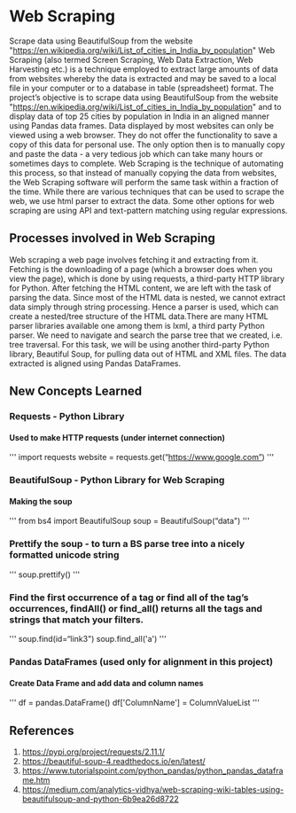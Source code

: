 # Web Scraping
Scrape data using BeautifulSoup from the website "https://en.wikipedia.org/wiki/List_of_cities_in_India_by_population"
Web Scraping (also termed Screen Scraping, Web Data Extraction, Web Harvesting etc.) is a technique employed to extract large amounts of data from websites whereby the data is extracted and may be saved to a local file in your computer or to a database in table (spreadsheet) format.
The project’s objective is to scrape data using BeautifulSoup from the website "https://en.wikipedia.org/wiki/List_of_cities_in_India_by_population" and to display data of top 25 cities by population in India in an aligned manner using Pandas data frames.
Data displayed by most websites can only be viewed using a web browser. They do not offer the functionality to save a copy of this data for personal use. The only option then is to manually copy and paste the data - a very tedious job which can take many hours or sometimes days to complete. Web Scraping is the technique of automating this process, so that instead of manually copying the data from websites, the Web Scraping software will perform the same task within a fraction of the time.
While there are various techniques that can be used to scrape the web, we use html parser to extract the data. Some other options for web scraping are using API and text-pattern matching using regular expressions.

## Processes involved in Web Scraping 
Web scraping a web page involves fetching it and extracting from it. Fetching is the downloading of a page (which a browser does when you view the page), which is done by using requests, a third-party HTTP library for Python.
After fetching the HTML content, we are left with the task of parsing the data. Since most of the HTML data is nested, we cannot extract data simply through string processing. Hence a parser is used, which can create a nested/tree structure of the HTML data.There are many HTML parser libraries available one among them is lxml, a third party Python parser.
We need to navigate and search the parse tree that we created, i.e. tree traversal. For this task, we will be using another third-party Python library, Beautiful Soup, for pulling data out of HTML and XML files. The data extracted is aligned using Pandas DataFrames.
 
## New Concepts Learned 
### Requests - Python Library
#### Used to make HTTP requests (under internet connection)
'''
import requests
website = requests.get(“https://www.google.com”)
'''
### BeautifulSoup - Python Library for Web Scraping 
#### Making the soup 
'''
 from bs4 import BeautifulSoup
 soup = BeautifulSoup(“<html>data</html>")
'''
### Prettify the soup - to turn a BS parse tree into a nicely formatted unicode string
'''
soup.prettify()
'''
### Find the first occurrence of a tag or find all of the tag’s occurrences, findAll() or find_all() returns all the tags and strings that match your filters.
'''
    soup.find(id=“link3")
    soup.find_all('a')
 '''
### Pandas DataFrames (used only for alignment in this project) 
#### Create Data Frame and add data and column names
'''
df = pandas.DataFrame() 
df['ColumnName'] = ColumnValueList
'''

## References
1. https://pypi.org/project/requests/2.11.1/
2. https://beautiful-soup-4.readthedocs.io/en/latest/
3. https://www.tutorialspoint.com/python_pandas/python_pandas_dataframe.htm 
4. https://medium.com/analytics-vidhya/web-scraping-wiki-tables-using-beautifulsoup-and-python-6b9ea26d8722
